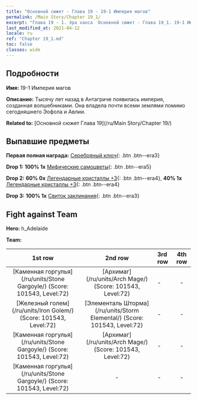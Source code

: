 ```yaml
---
title: "Основной сюжет - Глава 19 - 19-1 Империя магов"
permalink: /Main Story/Chapter 19_1/
excerpt: "Глава 19 - 1. Эра хаоса  Основной сюжет - Глава 19_1. 19-1 Империя магов"
last_modified_at: 2021-04-12
locale: ru
ref: "Chapter 19_1.md"
toc: false
classes: wide
---
```


## Подробности

 **Имя:** 19-1 Империя магов

 **Описание:** Тысячу лет назад в Антагриче появилась империя, созданная волшебниками. Она владела почти всеми землями помимо сегодняшнего Эофола и Авлии.

 **Related to:** [Основной сюжет Глава 19](/ru/Main Story/Chapter 19/)

## Выпавшие предметы

 **Первая полная награда:** [Серебряный ключ](/ru/Items/con_693/){: .btn .btn--era3}

 **Drop 1:** **100% 1x** [Мифические самоцветы](/ru/Items/mat_65/){: .btn .btn--era5}

 **Drop 2:** **60% 0x** [Легендарные кристаллы +3](/ru/Items/mat_59/){: .btn .btn--era4}, **40% 1x** [Легендарные кристаллы +3](/ru/Items/mat_59/){: .btn .btn--era4}

 **Drop 3:** **100% 1x** [Свиток заклинания](/ru/Items/con_694/){: .btn .btn--era3}


## Fight against Team
 **Hero:** h_Adelaide

 **Team:**


  | 1st row | 2nd row | 3rd row | 4th row |
  |:----:|:----:|:----|:----:|
  | [Каменная горгулья](/ru/units/Stone Gargoyle/) (Score: 101543, Level:72)  | [Архимаг](/ru/units/Arch Mage/) (Score: 101543, Level:72)  | - | - |
  | [Железный голем](/ru/units/Iron Golem/) (Score: 101543, Level:72)  | [Элементаль Шторма](/ru/units/Storm Elemental/) (Score: 101543, Level:72)  | - | - |
  | [Каменная горгулья](/ru/units/Stone Gargoyle/) (Score: 101543, Level:72)  | [Архимаг](/ru/units/Arch Mage/) (Score: 101543, Level:72)  | - | - |
  | [Каменная горгулья](/ru/units/Stone Gargoyle/) (Score: 101543, Level:72)  | - | - | - |


